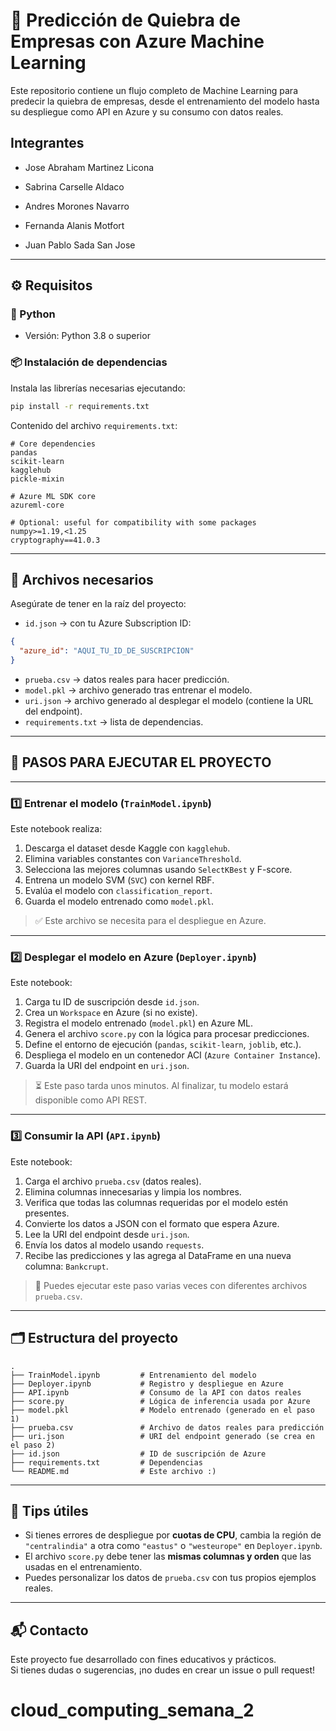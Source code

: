 
# 🏦 Predicción de Quiebra de Empresas con Azure Machine Learning

Este repositorio contiene un flujo completo de Machine Learning para predecir la quiebra de empresas, desde el entrenamiento del modelo hasta su despliegue como API en Azure y su consumo con datos reales.


## Integrantes

* Jose Abraham Martinez Licona

* Sabrina Carselle Aldaco 

* Andres Morones Navarro 

* Fernanda Alanis Motfort 

* Juan Pablo Sada San Jose 


---

## ⚙️ Requisitos

### 🐍 Python
- Versión: Python 3.8 o superior

### 📦 Instalación de dependencias

Instala las librerías necesarias ejecutando:

```bash
pip install -r requirements.txt
```

Contenido del archivo `requirements.txt`:

```
# Core dependencies
pandas
scikit-learn
kagglehub
pickle-mixin

# Azure ML SDK core
azureml-core

# Optional: useful for compatibility with some packages
numpy>=1.19,<1.25
cryptography==41.0.3
```

---

## 📁 Archivos necesarios

Asegúrate de tener en la raíz del proyecto:

- `id.json` → con tu Azure Subscription ID:
```json
{
  "azure_id": "AQUI_TU_ID_DE_SUSCRIPCION"
}
```

- `prueba.csv` → datos reales para hacer predicción.
- `model.pkl` → archivo generado tras entrenar el modelo.
- `uri.json` → archivo generado al desplegar el modelo (contiene la URL del endpoint).
- `requirements.txt` → lista de dependencias.

---

## 🚀 PASOS PARA EJECUTAR EL PROYECTO

---

### 1️⃣ Entrenar el modelo (`TrainModel.ipynb`)

Este notebook realiza:

1. Descarga el dataset desde Kaggle con `kagglehub`.
2. Elimina variables constantes con `VarianceThreshold`.
3. Selecciona las mejores columnas usando `SelectKBest` y F-score.
4. Entrena un modelo SVM (`SVC`) con kernel RBF.
5. Evalúa el modelo con `classification_report`.
6. Guarda el modelo entrenado como `model.pkl`.

> ✅ Este archivo se necesita para el despliegue en Azure.

---

### 2️⃣ Desplegar el modelo en Azure (`Deployer.ipynb`)

Este notebook:

1. Carga tu ID de suscripción desde `id.json`.
2. Crea un `Workspace` en Azure (si no existe).
3. Registra el modelo entrenado (`model.pkl`) en Azure ML.
4. Genera el archivo `score.py` con la lógica para procesar predicciones.
5. Define el entorno de ejecución (`pandas`, `scikit-learn`, `joblib`, etc.).
6. Despliega el modelo en un contenedor ACI (`Azure Container Instance`).
7. Guarda la URI del endpoint en `uri.json`.

> ⏳ Este paso tarda unos minutos. Al finalizar, tu modelo estará disponible como API REST.

---

### 3️⃣ Consumir la API (`API.ipynb`)

Este notebook:

1. Carga el archivo `prueba.csv` (datos reales).
2. Elimina columnas innecesarias y limpia los nombres.
3. Verifica que todas las columnas requeridas por el modelo estén presentes.
4. Convierte los datos a JSON con el formato que espera Azure.
5. Lee la URI del endpoint desde `uri.json`.
6. Envía los datos al modelo usando `requests`.
7. Recibe las predicciones y las agrega al DataFrame en una nueva columna: `Bankcrupt`.

> 🔁 Puedes ejecutar este paso varias veces con diferentes archivos `prueba.csv`.

---

## 🗂 Estructura del proyecto

```
.
├── TrainModel.ipynb         # Entrenamiento del modelo
├── Deployer.ipynb           # Registro y despliegue en Azure
├── API.ipynb                # Consumo de la API con datos reales
├── score.py                 # Lógica de inferencia usada por Azure
├── model.pkl                # Modelo entrenado (generado en el paso 1)
├── prueba.csv               # Archivo de datos reales para predicción
├── uri.json                 # URI del endpoint generado (se crea en el paso 2)
├── id.json                  # ID de suscripción de Azure
├── requirements.txt         # Dependencias
└── README.md                # Este archivo :)
```

---

## 🧠 Tips útiles

- Si tienes errores de despliegue por **cuotas de CPU**, cambia la región de `"centralindia"` a otra como `"eastus"` o `"westeurope"` en `Deployer.ipynb`.
- El archivo `score.py` debe tener las **mismas columnas y orden** que las usadas en el entrenamiento.
- Puedes personalizar los datos de `prueba.csv` con tus propios ejemplos reales.

---

## 📬 Contacto

Este proyecto fue desarrollado con fines educativos y prácticos.  
Si tienes dudas o sugerencias, ¡no dudes en crear un issue o pull request!
# cloud_computing_semana_2
